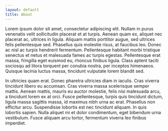 ```yaml
---
layout: default
title: About
---
```


Lorem ipsum dolor sit amet, consectetur adipiscing elit. Nullam in purus venenatis velit sollicitudin placerat et at turpis. Aenean quam ex, aliquet nec placerat ac, ultrices in ligula. Aliquam mattis porttitor augue, sed ultrices felis pellentesque sed. Phasellus quis molestie risus, at faucibus leo. Donec ac nisl ac turpis hendrerit fermentum. Pellentesque habitant morbi tristique senectus et netus et malesuada fames ac turpis egestas. Pellentesque erat massa, fringilla eget euismod eu, rhoncus finibus ligula. Class aptent taciti sociosqu ad litora torquent per conubia nostra, per inceptos himenaeos. Quisque lacinia luctus massa, tincidunt vulputate lorem blandit sed.

In ultricies quam erat. Donec pharetra ultricies diam in iaculis. Cras viverra tincidunt libero eu accumsan. Cras viverra massa scelerisque semper mattis. Aenean mattis, mauris eu auctor molestie, felis nisi malesuada arcu, a tincidunt lorem ex at orci. Fusce pellentesque, turpis quis tincidunt dictum, ligula massa sagittis massa, id maximus nibh urna ac erat. Phasellus non efficitur arcu. Suspendisse lobortis est nec tincidunt aliquam. In quis lobortis sapien. Nulla aliquet mi et dolor condimentum, eget bibendum urna vestibulum. Fusce aliquam arcu tortor, fermentum viverra leo finibus imperdiet.